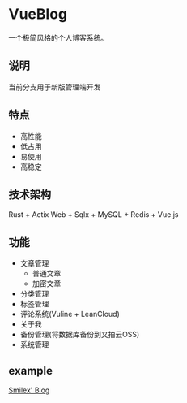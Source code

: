 # VueBlog
一个极简风格的个人博客系统。

## 说明
当前分支用于新版管理端开发

## 特点
- 高性能
- 低占用
- 易使用
- 高稳定

## 技术架构
Rust + Actix Web + Sqlx + MySQL + Redis + Vue.js

## 功能
- 文章管理
	- 普通文章
	- 加密文章
- 分类管理
- 标签管理
- 评论系统(Vuline + LeanCloud)
- 关于我
- 备份管理(将数据库备份到又拍云OSS)
- 系统管理

## example
[Smilex' Blog](https://www.smilex.cn)
